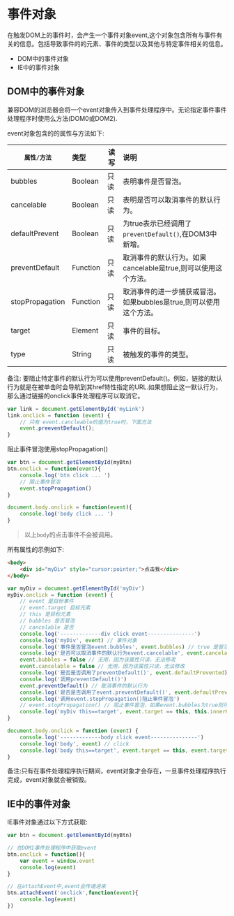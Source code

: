 # 事件对象

在触发DOM上的事件时，会产生一个事件对象event,这个对象包含所有与事件有关的信息。包括导致事件的的元素、事件的类型以及其他与特定事件相关的信息。

- DOM中的事件对象
- IE中的事件对象

## DOM中的事件对象

兼容DOM的浏览器会将一个event对象传入到事件处理程序中。无论指定事件事件处理程序时使用么方法(DOM0或DOM2).

event对象包含的的属性与方法如下:

`属性/方法`         | 类型       | 读写 | 说明
--------------- | :------- | -- | :---------------------------------------
bubbles         | Boolean  | 只读 | 表明事件是否冒泡。
cancelable      | Boolean  | 只读 | 表明是否可以取消事件的默认行为。
defaultPrevent  | Boolean  | 只读 | 为true表示已经调用了`preventDefault()`,在DOM3中新增。
preventDefault  | Function | 只读 | 取消事件的默认行为。如果cancelable是true,则可以使用这个方法。
stopPropagation | Function | 只读 | 取消事件的进一步捕获或冒泡。如果bubbles是true,则可以使用这个方法。
target          | Element  | 只读 | 事件的目标。
type            | String   | 只读 | 被触发的事件的类型。

备注: 要阻止特定事件的默认行为可以使用preventDefault()。例如，链接的默认行为就是在被单击时会导航到其href特性指定的URL.如果想阻止这一默认行为，那么通过链接的onclick事件处理程序可以取消它。

```javascript
var link = document.getElementById('myLink')
link.onclick = function (event) {
    // 只有 event.cancleable的值为true时，下面方法
    event.preeventDefault();
}
```

阻止事件冒泡使用stopPropagation()

```javascript
var btn = document.getElementById(myBtn)
btn.onclick = function(event){
    console.log('btn click ... ')
    // 阻止事件冒泡
    event.stopPropagation()
}

document.body.onclick = function(event){
    console.log('body click ... ')
}
```

> 以上`body`的点击事件不会被调用。

所有属性的示例如下:

```html
<body>
    <div id="myDiv" style="cursor:pointer;">点击我</div>
</body>
```

```javascript
var myDiv = document.getElementById('myDiv')
myDiv.onclick = function (event) {
    // event 是目标事件
    // event.target 目标元素
    // this 是目标元素
    // bubbles 是否冒泡
    // cancelable 是否
    console.log('-------------div click event---------------')
    console.log('myDiv', event) // 事件对象
    console.log('事件是否冒泡event.bubbles', event.bubbles) // true 是冒泡
    console.log('是否可以取消事件的默认行为event.cancelable', event.cancelable) // true 可以取消事件的默认行为
    event.bubbles = false // 无用，因为该属性只读，无法修改
    event.cancelable = false // 无用，因为该属性只读，无法修改
    console.log('是否是否调用了preventDefault()', event.defaultPrevented) // false 没有调用 (该属性也是只是可读的)
    console.log('调用preventDefault()')
    event.preventDefault() // 取消事件的默认行为
    console.log('是否是否调用了event.preventDefault()', event.defaultPrevented) // true 已经调用
    console.log('调用event.stopPropagation()阻止事件冒泡')
    // event.stopPropagation() // 阻止事件冒泡，如果event.bubbles为true则可以使用这个方法。注意:使用这个方法后body就收不到点击事件了。
    console.log('myDiv this==target', event.target == this, this.innerHTML) // true 点击我
}

document.body.onclick = function (event) {
    console.log('-------------body click event---------------')
    console.log('body', event) // click
    console.log('body this==target', event.target == this, event.target.innerHTML) // false 点击我 。注意:event.target是目标元素(div)，而this是当前元素(body)
}
```

备注:只有在事件处理程序执行期间，event对象才会存在，一旦事件处理程序执行完成，event对象就会被销毁。

## IE中的事件对象

IE事件对象通过以下方式获取:

```javascript
var btn = document.getElementById(myBtn)

// 在DOM1事件处理程序中获取event
btn.onclick = function(){
    var event = window.event
    console.log(event)
}

// 在attachEvent中,event会传递进来
btn.attachEvent('onclick',function(event){
    console.log(event)
})
```
